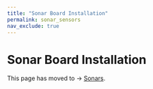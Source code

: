 ```yaml
---
title: "Sonar Board Installation"
permalink: sonar_sensors
nav_exclude: true
---
```


# Sonar Board Installation

This page has moved to -> [Sonars](noetic_magnisilver_sonars).